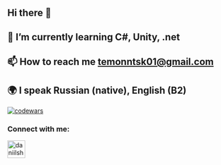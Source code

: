 ## Hi there 👋

## 🌱 I’m currently learning C#, Unity, .net
## 📫 How to reach me temonntsk01@gmail.com
## 🌍 I speak Russian (native), English (B2)

[![codewars](https://www.codewars.com/users/temonntsk/badges/small)](https://www.codewars.com/temonntsk) 

### Connect with me:
<p align="left">
<a href="https://t.me/ARTEM_ntsk" target="blank"><img align="center" src="https://raw.githubusercontent.com/daniilshat/daniilshat/2d7eafe5250314b3d422c86b35de062e0f1f5178/icons/Telegram.svg" alt="daniilshat" height="40" width="40" /></a>
</p>
<!--
**temonntsk/temonntsk** is a ✨ _special_ ✨ repository because its `README.md` (this file) appears on your GitHub profile.

Here are some ideas to get you started:

- 🔭 I’m currently working on ...
- 🌱 I’m currently learning ...
- 👯 I’m looking to collaborate on ...
- 🤔 I’m looking for help with ...
- 💬 Ask me about ...
- 📫 How to reach me: ...
- 😄 Pronouns: ...
- ⚡ Fun fact: ...
-->
